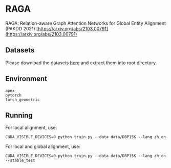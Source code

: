 # RAGA
RAGA: Relation-aware Graph Attention Networks for Global Entity Alignment (PAKDD 2021) [https://arxiv.org/abs/2103.00791](https://arxiv.org/abs/2103.00791)

## Datasets
Please download the datasets [here](https://drive.google.com/file/d/1uJ2omzIs0NCtJsGQsyFCBHCXUhoK1mkO/view?usp=sharing) and extract them into root directory.

## Environment

```
apex
pytorch
torch_geometric
```

## Running

For local alignment, use:
```
CUDA_VISIBLE_DEVICES=0 python train.py --data data/DBP15K --lang zh_en
```

For local and global alignment, use:
```
CUDA_VISIBLE_DEVICES=0 python train.py --data data/DBP15K --lang zh_en --stable_test
```
